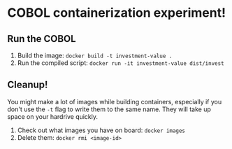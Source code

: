 # COBOL containerization experiment!

## Run the COBOL

1. Build the image: `docker build -t investment-value .`
2. Run the compiled script: `docker run -it investment-value dist/invest`

## Cleanup!

You might make a lot of images while building containers, especially if
you don't use the `-t` flag to write them to the same name. They will take up
space on your hardrive quickly.

1. Check out what images you have on board: `docker images`
2. Delete them: `docker rmi <image-id>`
